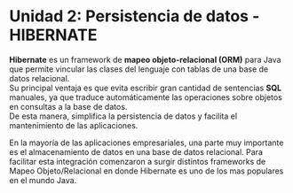 # Unidad 2: Persistencia de datos - HIBERNATE

**Hibernate** es un framework de **mapeo objeto-relacional (ORM)** para Java que permite vincular las clases del lenguaje con tablas de una base de datos relacional.  
Su principal ventaja es que evita escribir gran cantidad de sentencias **SQL** manuales, ya que traduce automáticamente las operaciones sobre objetos en consultas a la base de datos.  
De esta manera, simplifica la persistencia de datos y facilita el mantenimiento de las aplicaciones.

En la mayoría de las aplicaciones empresariales, una parte muy importante es el almacenamiento de datos en una base de datos relacional. Para facilitar esta integración comenzaron a surgir  distintos frameworks de Mapeo Objeto/Relacional en donde Hibernate es uno de los mas populares en el mundo Java.
